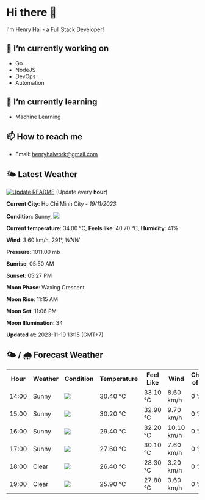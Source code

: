 # Hi there 👋

I'm Henry Hai - a Full Stack Developer!

## 🔭 I’m currently working on

- Go
- NodeJS
- DevOps
- Automation

## 🌱 I’m currently learning

- Machine Learning

## 📫 How to reach me

- Email: <henryhaiwork@gmail.com>

## 🌤️ Latest Weather
[![Update README](https://github.com/henry0hai/henry0hai/actions/workflows/udpateReadme.yml/badge.svg)](https://github.com/henry0hai/henry0hai/actions/workflows/udpateReadme.yml)
(Update every **hour**)
<!-- CURRENT_WEATHER:START -->
**Current City**: Ho Chi Minh City - *19/11/2023*

**Condition**: Sunny, <img src="https://cdn.weatherapi.com/weather/64x64/day/113.png"/>

**Current temperature**: 34.00 °C, **Feels like**: 40.70 °C, **Humidity**: 41%

**Wind**: 3.60 km/h, 291°, *WNW*

**Pressure**: 1011.00 mb

**Sunrise**: 05:50 AM

**Sunset**: 05:27 PM

**Moon Phase**: Waxing Crescent

**Moon Rise**: 11:15 AM

**Moon Set**: 11:06 PM

**Moon Illumination**: 34

**Updated at**: 2023-11-19 13:15 (GMT+7)<!-- CURRENT_WEATHER:END -->

## 🌤️ / 🌧️ Forecast Weather
<!-- FORECAST_WEATHER:START -->
<table>
		<tr>
			<th>Hour</th>
			<th>Weather</th>
			<th>Condition</th>
			<th>Temperature</th>
			<th>Feel Like</th>
			<th>Wind</th>
			<th>Chance of Rain</th>
		</tr>
				<tr>
					<td>14:00</td>
					<td>Sunny</td>
					<td><img src='https://cdn.weatherapi.com/weather/64x64/day/113.png'/></td>
					<td>30.40 °C</td>
					<td>33.10 °C</td>
					<td>8.60 km/h</td>
					<td>0 %</td>
				</tr>
				<tr>
					<td>15:00</td>
					<td>Sunny</td>
					<td><img src='https://cdn.weatherapi.com/weather/64x64/day/113.png'/></td>
					<td>30.20 °C</td>
					<td>32.90 °C</td>
					<td>9.70 km/h</td>
					<td>0 %</td>
				</tr>
				<tr>
					<td>16:00</td>
					<td>Sunny</td>
					<td><img src='https://cdn.weatherapi.com/weather/64x64/day/113.png'/></td>
					<td>29.40 °C</td>
					<td>32.20 °C</td>
					<td>10.10 km/h</td>
					<td>0 %</td>
				</tr>
				<tr>
					<td>17:00</td>
					<td>Sunny</td>
					<td><img src='https://cdn.weatherapi.com/weather/64x64/day/113.png'/></td>
					<td>27.60 °C</td>
					<td>30.10 °C</td>
					<td>7.60 km/h</td>
					<td>0 %</td>
				</tr>
				<tr>
					<td>18:00</td>
					<td>Clear</td>
					<td><img src='https://cdn.weatherapi.com/weather/64x64/night/113.png'/></td>
					<td>26.40 °C</td>
					<td>28.30 °C</td>
					<td>3.20 km/h</td>
					<td>0 %</td>
				</tr>
				<tr>
					<td>19:00</td>
					<td>Clear</td>
					<td><img src='https://cdn.weatherapi.com/weather/64x64/night/113.png'/></td>
					<td>25.90 °C</td>
					<td>27.80 °C</td>
					<td>3.60 km/h</td>
					<td>0 %</td>
				</tr>
</table>
<!-- FORECAST_WEATHER:END -->
